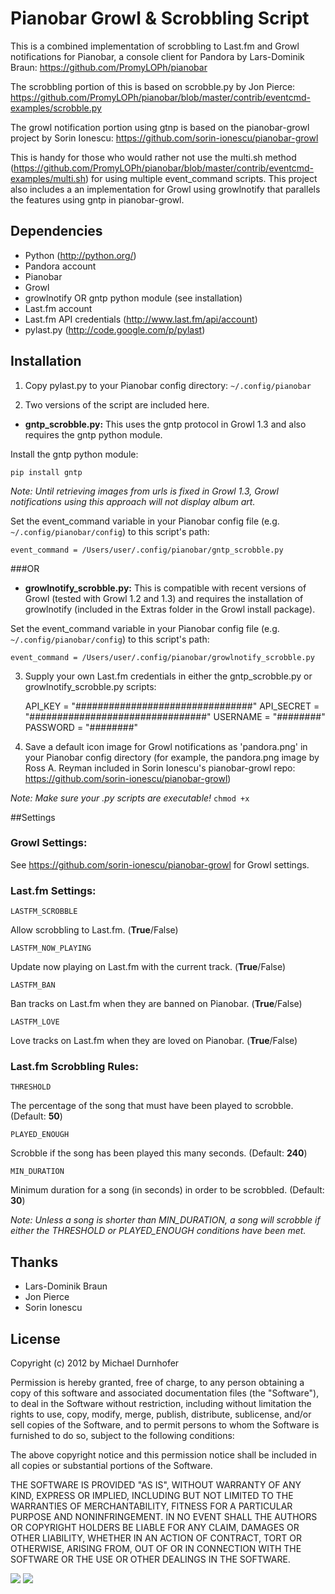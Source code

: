 # Pianobar Growl & Scrobbling Script

This is a combined implementation of scrobbling to Last.fm and Growl notifications for Pianobar,
a console client for Pandora by Lars-Dominik Braun:
https://github.com/PromyLOPh/pianobar

The scrobbling portion of this is based on scrobble.py by Jon Pierce:
https://github.com/PromyLOPh/pianobar/blob/master/contrib/eventcmd-examples/scrobble.py

The growl notification portion using gtnp is based on the pianobar-growl project by Sorin Ionescu:
https://github.com/sorin-ionescu/pianobar-growl

This is handy for those who would rather not use the multi.sh method 
(https://github.com/PromyLOPh/pianobar/blob/master/contrib/eventcmd-examples/multi.sh)
for using multiple event_command scripts. This project also includes a an implementation for Growl
using growlnotify that parallels the features using gntp in pianobar-growl.

## Dependencies

- Python (http://python.org/)
- Pandora account
- Pianobar
- Growl
- growlnotify OR gntp python module (see installation)
- Last.fm account
- Last.fm API credentials (http://www.last.fm/api/account)
- pylast.py (http://code.google.com/p/pylast)

## Installation

1) Copy pylast.py to your Pianobar config directory:
`~/.config/pianobar`

2) Two versions of the script are included here.

- **gntp_scrobble.py:**
This uses the gntp protocol in Growl 1.3 and also requires the gntp python module.

Install the gntp python module:

    pip install gntp

*Note: Until retrieving images from urls is fixed in Growl 1.3, Growl notifications using this approach
will not display album art.*

Set the event_command variable in your Pianobar config file (e.g. `~/.config/pianobar/config`) to this
script's path:

    event_command = /Users/user/.config/pianobar/gntp_scrobble.py

###OR

- **growlnotify_scrobble.py:**
This is compatible with recent versions of Growl (tested with Growl 1.2 
and 1.3) and requires the installation of growlnotify (included in the Extras folder in the Growl
install package).

Set the event_command variable in your Pianobar config file (e.g. `~/.config/pianobar/config`) to this
script's path:

    event_command = /Users/user/.config/pianobar/growlnotify_scrobble.py

3) Supply your own Last.fm credentials in either the gntp_scrobble.py or growlnotify_scrobble.py scripts:

    API_KEY = "################################"
    API_SECRET = "################################"
    USERNAME = "########"
    PASSWORD = "########"

4) Save a default icon image for Growl notifications as 'pandora.png' in your Pianobar config directory
(for example, the pandora.png image by Ross A. Reyman included in Sorin Ionescu's pianobar-growl repo:
https://github.com/sorin-ionescu/pianobar-growl)

*Note: Make sure your .py scripts are executable!* `chmod +x`

##Settings

### Growl Settings:
See https://github.com/sorin-ionescu/pianobar-growl for Growl settings.

### Last.fm Settings:
`LASTFM_SCROBBLE`

Allow scrobbling to Last.fm. (**True**/False)

`LASTFM_NOW_PLAYING`

Update now playing on Last.fm with the current track. (**True**/False)

`LASTFM_BAN`

Ban tracks on Last.fm when they are banned on Pianobar. (**True**/False)

`LASTFM_LOVE`

Love tracks on Last.fm when they are loved on Pianobar. (**True**/False)

### Last.fm Scrobbling Rules:
`THRESHOLD`

The percentage of the song that must have been played to scrobble. (Default: **50**)

`PLAYED_ENOUGH`

Scrobble if the song has been played this many seconds. (Default: **240**)

`MIN_DURATION`

Minimum duration for a song (in seconds) in order to be scrobbled. (Default: **30**)

*Note: Unless a song is shorter than MIN_DURATION, a song will scrobble if either the THRESHOLD or PLAYED_ENOUGH 
conditions have been met.*

## Thanks

- Lars-Dominik Braun
- Jon Pierce
- Sorin Ionescu

## License

Copyright (c) 2012 by Michael Durnhofer

Permission is hereby granted, free of charge, to any person obtaining a copy
of this software and associated documentation files (the "Software"), to deal
in the Software without restriction, including without limitation the rights
to use, copy, modify, merge, publish, distribute, sublicense, and/or sell
copies of the Software, and to permit persons to whom the Software is
furnished to do so, subject to the following conditions:

The above copyright notice and this permission notice shall be included in
all copies or substantial portions of the Software.

THE SOFTWARE IS PROVIDED "AS IS", WITHOUT WARRANTY OF ANY KIND, EXPRESS OR
IMPLIED, INCLUDING BUT NOT LIMITED TO THE WARRANTIES OF MERCHANTABILITY,
FITNESS FOR A PARTICULAR PURPOSE AND NONINFRINGEMENT. IN NO EVENT SHALL THE
AUTHORS OR COPYRIGHT HOLDERS BE LIABLE FOR ANY CLAIM, DAMAGES OR OTHER
LIABILITY, WHETHER IN AN ACTION OF CONTRACT, TORT OR OTHERWISE, ARISING FROM,
OUT OF OR IN CONNECTION WITH THE SOFTWARE OR THE USE OR OTHER DEALINGS IN
THE SOFTWARE.

![](http://api.mixpanel.com/track/?data=eyJldmVudCI6IlJlcG9zaXRvcnkgVmlld2VkIiwicHJvcGVydGllcyI6eyJ0b2tlbiI6Ijg2YWQ3Mjc5YmQzMGQ2MDMzMzQ0NjYwMDY3YzA1MTg1IiwiY2FtcGFpZ24iOiJwaWFub2Jhci1zY3JvYmJsZS1ncm93bCJ9fQ==&ip=1&img=1)
![](http://www.pixelsite.info/track/t19137.gif)

